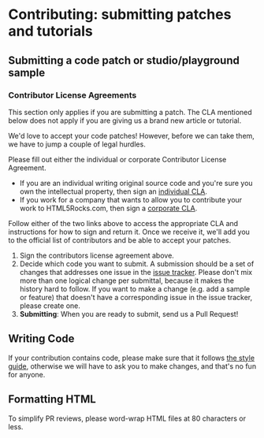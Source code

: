 # Contributing: submitting patches and tutorials

## Submitting a code patch or studio/playground sample

### Contributor License Agreements

This section only applies if you are submitting a patch. The CLA mentioned below does not apply if you are giving us a brand new article or tutorial.

We'd love to accept your code patches! However, before we can take them, we have to jump a couple of legal hurdles.

Please fill out either the individual or corporate Contributor License Agreement.

  * If you are an individual writing original source code and you're sure you own the intellectual property, then sign an [individual CLA](http://code.google.com/legal/individual-cla-v1.0.html).
  * If you work for a company that wants to allow you to contribute your work to HTML5Rocks.com, then sign a [corporate CLA](http://code.google.com/legal/corporate-cla-v1.0.html).

Follow either of the two links above to access the appropriate CLA and instructions for how to sign and return it. Once we receive it, we'll add you to the official list of contributors and be able to accept your patches.

1. Sign the contributors license agreement above.
2. Decide which code you want to submit. A submission should be a set of changes that addresses one issue in the [issue tracker](https://github.com/Google/WebFoundations/issues). Please don't mix more than one logical change per submittal, because it makes the history hard to follow. If you want to make a change (e.g. add a sample or feature) that doesn't have a corresponding issue in the issue tracker, please create one.
3. **Submitting**: When you are ready to submit, send us a Pull Request!

## Writing Code ##

If your contribution contains code, please make sure that it follows [the style guide](http://google-styleguide.googlecode.com/svn/trunk/javascriptguide.xml), otherwise we will have to ask you to make changes, and that's no fun for anyone.

## Formatting HTML ##

To simplify PR reviews, please word-wrap HTML files at 80 characters or less.
